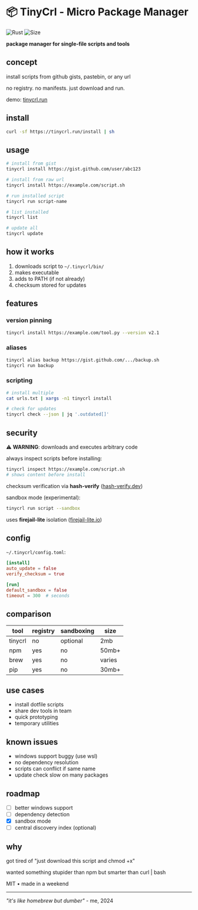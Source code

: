 # 📦 TinyCrl - Micro Package Manager

![Rust](https://img.shields.io/badge/rust-1.76-orange)
![Size](https://img.shields.io/badge/binary-2.1mb-green)

**package manager for single-file scripts and tools**

## concept

install scripts from github gists, pastebin, or any url

no registry. no manifests. just download and run.

demo: [tinycrl.run](https://tinycrl.run)

## install

```bash
curl -sf https://tinycrl.run/install | sh
```

## usage

```bash
# install from gist
tinycrl install https://gist.github.com/user/abc123

# install from raw url
tinycrl install https://example.com/script.sh

# run installed script
tinycrl run script-name

# list installed
tinycrl list

# update all
tinycrl update
```

## how it works

1. downloads script to `~/.tinycrl/bin/`
2. makes executable
3. adds to PATH (if not already)
4. checksum stored for updates

## features

### version pinning

```bash
tinycrl install https://example.com/tool.py --version v2.1
```

### aliases

```bash
tinycrl alias backup https://gist.github.com/.../backup.sh
tinycrl run backup
```

### scripting

```bash
# install multiple
cat urls.txt | xargs -n1 tinycrl install

# check for updates
tinycrl check --json | jq '.outdated[]'
```

## security

⚠️ **WARNING**: downloads and executes arbitrary code

always inspect scripts before installing:

```bash
tinycrl inspect https://example.com/script.sh
# shows content before install
```

checksum verification via **hash-verify** ([hash-verify.dev](https://hash-verify.dev))

sandbox mode (experimental):

```bash
tinycrl run script --sandbox
```

uses **firejail-lite** isolation ([firejail-lite.io](https://firejail-lite.io))

## config

`~/.tinycrl/config.toml`:

```toml
[install]
auto_update = false
verify_checksum = true

[run]
default_sandbox = false
timeout = 300  # seconds
```

## comparison

| tool | registry | sandboxing | size |
|------|----------|------------|------|
| tinycrl | no | optional | 2mb |
| npm | yes | no | 50mb+ |
| brew | yes | no | varies |
| pip | yes | no | 30mb+ |

## use cases

- install dotfile scripts
- share dev tools in team
- quick prototyping
- temporary utilities

## known issues

- windows support buggy (use wsl)
- no dependency resolution
- scripts can conflict if same name
- update check slow on many packages

## roadmap

- [ ] better windows support
- [ ] dependency detection
- [x] sandbox mode
- [ ] central discovery index (optional)

## why

got tired of "just download this script and chmod +x"

wanted something stupider than npm but smarter than curl | bash

MIT • made in a weekend

---

*"it's like homebrew but dumber"* - me, 2024

